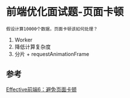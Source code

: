 # 前端优化面试题-页面卡顿
`假设计算10000个数据，页面卡顿该如何处理？`
1. Worker
2. 降低计算复杂度
3. 分片 + requestAnimationFrame

## 参考
[Effective前端6：避免页面卡顿](https://zhuanlan.zhihu.com/p/25166666)
